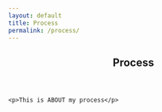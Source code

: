 ```yaml
---
layout: default
title: Process
permalink: /process/
---
```


<div class="home content">
<article>
	<header class="page-heading">
		<h1>Process</h1>
		<div class="clear"></div>
	</header>

	<p>This is ABOUT my process</p>
</article>


</div>